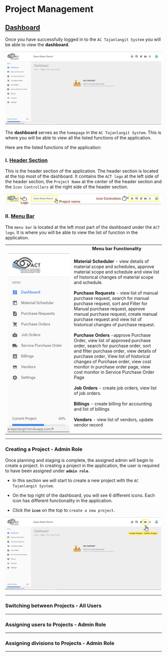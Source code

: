 # Project Management

## <ins>Dashboard</ins>

Once you have successfully logged in to the `AC Tajanlangit System` you will be able to view the <b>dashboard</b>. 

<img src="images/dashboard.png">

The <b>dashboard</b> serves as the `homepage` in the `AC Tajanlangit System`. This is where you will be able to view all the listed functions of the application. 

Here are the listed functions of the application:

### I. <ins>Header Section</ins>

This is the header section of the application. The header section is located at the top most of the dashboard. It contains the `ACT logo` at the left side of the header section, the `Project Name` at the center of the header section and the `Icon Controllers` at the right side of the header section.

<img src="images/HeaderFunction.jpg">

### II. <ins>Menu Bar</ins>

The `menu bar` is located at the left most part of the dashboard under the `ACT logo`. It is where you will be able to view the list of function in the application.

<table>
    <tr>
        <th></th>
        <th>Menu bar Functionality</th>
    </tr>
    <tr>
        <td width="200px"><img src="images/MenuBar.jpg"></td>
        <td>
        <strong>Material Scheduler</strong> - view details of material scope and schedules, approve material scope and schedule and view list of historical changes of material scope and schedule. <br /> <br />
        <strong>Purchase Requests</strong> - view list of manual purchase request, search for manual purchase request, sort and Filter for Manual purchase request, approve manual purchase request, create manual purchase request and view list of historical changes of purchase request.<br /> <br />
        <strong>Purchase Orders</strong> -approve Purchase Order, view list of approved purchase order, search for purchase order, sort and filter purchase order, view details of purchase order, View list of historical changes of Purchase order, view cost monitor in purchase order page, view cost monitor in Service Purchase Order Page<br /><br />
        <strong>Job Orders</strong> - create job orders, view list of job orders. <br /><br />
        <strong>Billings</strong> - create billing for accounting and list of billings <br /><br />
        <strong>Vendors</strong> - view list of vendors, update vendor record
        </td>
    </tr>
</table>


<hr />

### Creating a Project - Admin Role

Once planning and staging is complete, the assigned admin will begin to create a project. In creating a project in the application, the user is required to have been assigned under <b>`admin role`</b>.

- In this section we will start to create a new project with the `AC Tajanlangit System`.

- On the top right of the dashboard, you will see 6 different icons. Each icon has different functionality in the application.

- Click the <b>`icon`</b> on the top to `create a new project`.

<img src="images/CreateProject.jpg">

<hr />


### Switching between Projects - All Users 

<hr />


### Assigning users to Projects - Admin Role

<hr />

### Assigning divisions to Projects - Admin Role

<hr />

